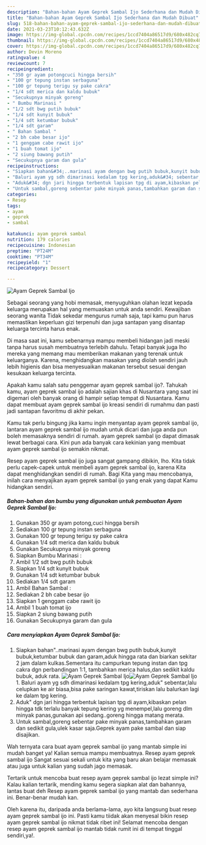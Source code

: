 ```yaml
---
description: "Bahan-bahan Ayam Geprek Sambal Ijo Sederhana dan Mudah Dibuat"
title: "Bahan-bahan Ayam Geprek Sambal Ijo Sederhana dan Mudah Dibuat"
slug: 518-bahan-bahan-ayam-geprek-sambal-ijo-sederhana-dan-mudah-dibuat
date: 2021-03-23T10:12:43.632Z
image: https://img-global.cpcdn.com/recipes/1ccd7404a86517d9/680x482cq70/ayam-geprek-sambal-ijo-foto-resep-utama.jpg
thumbnail: https://img-global.cpcdn.com/recipes/1ccd7404a86517d9/680x482cq70/ayam-geprek-sambal-ijo-foto-resep-utama.jpg
cover: https://img-global.cpcdn.com/recipes/1ccd7404a86517d9/680x482cq70/ayam-geprek-sambal-ijo-foto-resep-utama.jpg
author: Devin Moreno
ratingvalue: 4
reviewcount: 7
recipeingredient:
- "350 gr ayam potongcuci hingga bersih"
- "100 gr tepung instan serbaguna"
- "100 gr tepung terigu sy pake cakra"
- "1/4 sdt merica dan kaldu bubuk"
- "Secukupnya minyak goreng"
- " Bumbu Marinasi "
- "1/2 sdt bwg putih bubuk"
- "1/4 sdt kunyit bubuk"
- "1/4 sdt ketumbar bubuk"
- "1/4 sdt garam"
- " Bahan Sambal "
- "2 bh cabe besar ijo"
- "1 genggam cabe rawit ijo"
- "1 buah tomat ijo"
- "2 siung bawang putih"
- "Secukupnya garam dan gula"
recipeinstructions:
- "Siapkan bahan&#34;..marinasi ayam dengan bwg putih bubuk,kunyit bubuk,ketumbar bubuk dan garam,aduk hingga rata dan biarkan sekitar 2 jam dalam kulkas.Sementara itu campurkan tepung instan dan tpg cakra dgn perbandingan 1:1, tambahkan merica halus,dan sedikit kaldu bubuk, aduk rata."
- "Baluri ayam yg sdh dimarinasi kedalam tpg kering,aduk&#34; sebentar,lalu celupkan ke air biasa,bisa pake saringan kawat,tiriskan lalu balurkan lagi ke dalam tpg kering."
- "Aduk&#34; dgn jari hingga terbentuk lapisan tpg di ayam,kibaskan pelan hingga tdk terlalu banyak tepung kering yg menempel,lalu goreng dlm minyak panas,gunakan api sedang..goreng hingga matang merata."
- "Untuk sambal,goreng sebentar pake minyak panas,tambahkan garam dan sedikit gula,ulek kasar saja.Geprek ayam pake sambal dan siap disajikan."
categories:
- Resep
tags:
- ayam
- geprek
- sambal

katakunci: ayam geprek sambal 
nutrition: 179 calories
recipecuisine: Indonesian
preptime: "PT24M"
cooktime: "PT34M"
recipeyield: "1"
recipecategory: Dessert

---
```



![Ayam Geprek Sambal Ijo](https://img-global.cpcdn.com/recipes/1ccd7404a86517d9/680x482cq70/ayam-geprek-sambal-ijo-foto-resep-utama.jpg)

Sebagai seorang yang hobi memasak, menyuguhkan olahan lezat kepada keluarga merupakan hal yang memuaskan untuk anda sendiri. Kewajiban seorang  wanita Tidak sekedar mengurus rumah saja, tapi kamu pun harus memastikan keperluan gizi terpenuhi dan juga santapan yang disantap keluarga tercinta harus enak.

Di masa  saat ini, kamu sebenarnya mampu membeli hidangan jadi meski tanpa harus susah membuatnya terlebih dahulu. Tetapi banyak juga lho mereka yang memang mau memberikan makanan yang terenak untuk keluarganya. Karena, menghidangkan masakan yang diolah sendiri jauh lebih higienis dan bisa menyesuaikan makanan tersebut sesuai dengan kesukaan keluarga tercinta. 



Apakah kamu salah satu penggemar ayam geprek sambal ijo?. Tahukah kamu, ayam geprek sambal ijo adalah sajian khas di Nusantara yang saat ini digemari oleh banyak orang di hampir setiap tempat di Nusantara. Kamu dapat membuat ayam geprek sambal ijo kreasi sendiri di rumahmu dan pasti jadi santapan favoritmu di akhir pekan.

Kamu tak perlu bingung jika kamu ingin menyantap ayam geprek sambal ijo, lantaran ayam geprek sambal ijo mudah untuk dicari dan juga anda pun boleh memasaknya sendiri di rumah. ayam geprek sambal ijo dapat dimasak lewat berbagai cara. Kini pun ada banyak cara kekinian yang membuat ayam geprek sambal ijo semakin nikmat.

Resep ayam geprek sambal ijo juga sangat gampang dibikin, lho. Kita tidak perlu capek-capek untuk membeli ayam geprek sambal ijo, karena Kita dapat menghidangkan sendiri di rumah. Bagi Kita yang mau mencobanya, inilah cara menyajikan ayam geprek sambal ijo yang enak yang dapat Kamu hidangkan sendiri.

<!--inarticleads1-->

##### Bahan-bahan dan bumbu yang digunakan untuk pembuatan Ayam Geprek Sambal Ijo:

1. Gunakan 350 gr ayam potong,cuci hingga bersih
1. Sediakan 100 gr tepung instan serbaguna
1. Gunakan 100 gr tepung terigu sy pake cakra
1. Gunakan 1/4 sdt merica dan kaldu bubuk
1. Gunakan Secukupnya minyak goreng
1. Siapkan  Bumbu Marinasi :
1. Ambil 1/2 sdt bwg putih bubuk
1. Siapkan 1/4 sdt kunyit bubuk
1. Gunakan 1/4 sdt ketumbar bubuk
1. Sediakan 1/4 sdt garam
1. Ambil  Bahan Sambal :
1. Sediakan 2 bh cabe besar ijo
1. Siapkan 1 genggam cabe rawit ijo
1. Ambil 1 buah tomat ijo
1. Siapkan 2 siung bawang putih
1. Gunakan Secukupnya garam dan gula




<!--inarticleads2-->

##### Cara menyiapkan Ayam Geprek Sambal Ijo:

1. Siapkan bahan&#34;..marinasi ayam dengan bwg putih bubuk,kunyit bubuk,ketumbar bubuk dan garam,aduk hingga rata dan biarkan sekitar 2 jam dalam kulkas.Sementara itu campurkan tepung instan dan tpg cakra dgn perbandingan 1:1, tambahkan merica halus,dan sedikit kaldu bubuk, aduk rata.
<img src="https://img-global.cpcdn.com/steps/a4f3fb5519eaf244/160x128cq70/ayam-geprek-sambal-ijo-langkah-memasak-1-foto.jpg" alt="Ayam Geprek Sambal Ijo"><img src="https://img-global.cpcdn.com/steps/1db4df1f0f0f17fb/160x128cq70/ayam-geprek-sambal-ijo-langkah-memasak-1-foto.jpg" alt="Ayam Geprek Sambal Ijo">1. Baluri ayam yg sdh dimarinasi kedalam tpg kering,aduk&#34; sebentar,lalu celupkan ke air biasa,bisa pake saringan kawat,tiriskan lalu balurkan lagi ke dalam tpg kering.
1. Aduk&#34; dgn jari hingga terbentuk lapisan tpg di ayam,kibaskan pelan hingga tdk terlalu banyak tepung kering yg menempel,lalu goreng dlm minyak panas,gunakan api sedang..goreng hingga matang merata.
1. Untuk sambal,goreng sebentar pake minyak panas,tambahkan garam dan sedikit gula,ulek kasar saja.Geprek ayam pake sambal dan siap disajikan.




Wah ternyata cara buat ayam geprek sambal ijo yang mantab simple ini mudah banget ya! Kalian semua mampu membuatnya. Resep ayam geprek sambal ijo Sangat sesuai sekali untuk kita yang baru akan belajar memasak atau juga untuk kalian yang sudah jago memasak.

Tertarik untuk mencoba buat resep ayam geprek sambal ijo lezat simple ini? Kalau kalian tertarik, mending kamu segera siapkan alat dan bahannya, lantas buat deh Resep ayam geprek sambal ijo yang mantab dan sederhana ini. Benar-benar mudah kan. 

Oleh karena itu, daripada anda berlama-lama, ayo kita langsung buat resep ayam geprek sambal ijo ini. Pasti kamu tiidak akan menyesal bikin resep ayam geprek sambal ijo nikmat tidak ribet ini! Selamat mencoba dengan resep ayam geprek sambal ijo mantab tidak rumit ini di tempat tinggal sendiri,ya!.

